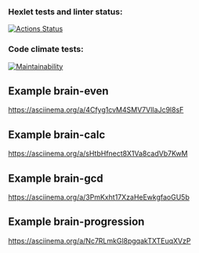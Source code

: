 ### Hexlet tests and linter status:
[![Actions Status](https://github.com/cyrilmcshow/python-project-49/workflows/hexlet-check/badge.svg)](https://github.com/cyrilmcshow/python-project-49/actions)

### Code climate tests:
[![Maintainability](https://api.codeclimate.com/v1/badges/b850f1968c0b2d2bb4ca/maintainability)](https://codeclimate.com/github/cyrilmcshow/python-project-49/maintainability)

## Example brain-even
https://asciinema.org/a/4Cfyg1cvM4SMV7VlIaJc9l8sF

## Example brain-calc
https://asciinema.org/a/sHtbHfnect8X1Va8cadVb7KwM

## Example brain-gcd
https://asciinema.org/a/3PmKxht17XzaHeEwkgfaoGU5b

## Example brain-progression
https://asciinema.org/a/Nc7RLmkGl8pgqakTXTEuqXVzP
